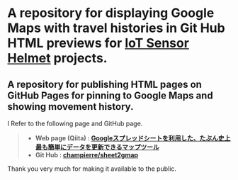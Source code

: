 # A repository for displaying Google Maps with travel histories in Git Hub HTML previews for [IoT Sensor Helmet](https://github.com/KyusokLee/TMU_Seminar_TeamProject) projects.

## A repository for publishing HTML pages on GitHub Pages for pinning to Google Maps and showing movement history.

I Refer to the following page and GitHub page.
> * **Web page (Qiita) : [Googleスプレッドシートを利用した、たぶん史上最も簡単にデータを更新できるマップツール](https://qiita.com/champierre/items/e7758b69b39476148492)**
> * **Git Hub : [champierre/sheet2gmap](https://github.com/champierre/sheet2gmap)**

Thank you very much for making it available to the public.

